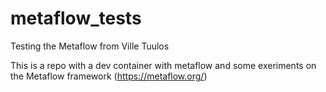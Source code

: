 # metaflow_tests
Testing the Metaflow from Ville Tuulos

This is a repo with a dev container with metaflow and some exeriments on the Metaflow framework (https://metaflow.org/)

